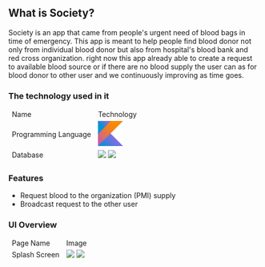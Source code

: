 <h2>What is Society?</h2>

<p>
Society is an app that came from people's urgent need of blood bags in time of emergency. This app is meant to help people find blood donor not only from individual blood donor but also from hospital's blood bank and red cross organization. right now this app already able to create a request to available blood source or if there are no blood supply the user can as for blood donor to other user and we continuously improving as time goes. 
</p>

<h3>The technology used in it</h3>

<table style="width:100%">
  <thead style="text-alignment: center">
    <td>Name</td>
    <td>Technology</td
  </thead>
  <tr>
    <td>Programming Language</td>
    <td><img src="https://raw.githubusercontent.com/github/explore/80688e429a7d4ef2fca1e82350fe8e3517d3494d/topics/kotlin/kotlin.png" width="50px"></td
  </tr>
  <tr>
    <td>Database</td>
    <td>
      <img src="https://brandeps.com/logo-download/F/Firebase-RTDB-logo-vector-01.svg" width="70px">
      <img src="https://brandeps.com/logo-download/F/Firestore-logo-vector-01.svg" width="70px">
    </td
  </tr>
</table>
      
<h3>Features</h3>

<ul>
   <li>Request blood to the organization (PMI) supply</li>
   <li>Broadcast request to the other user</li>
</ul>

<h3>UI Overview</h3>
      
<table style="width:100%">
  <thead style="text-alignment: center">
    <td>Page Name</td>
    <td>Image</td
  </thead>
  <tr>
    <td>Splash Screen</td>
    <td>
      <img src="https://brandeps.com/logo-download/F/Firebase-RTDB-logo-vector-01.svg" width="70px">
      <img src="https://brandeps.com/logo-download/F/Firestore-logo-vector-01.svg" width="70px">
    </td
  </tr>
</table>

